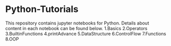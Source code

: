 # Python-Tutorials
This repository contains jupyter notebooks for Python. Details about content in each notebook can be found below.
1.Basics
2.Operators
3.BuiltinFunctions
4.printAdvance
5.DataStructure
6.ControlFlow
7.Functions
8.OOP
